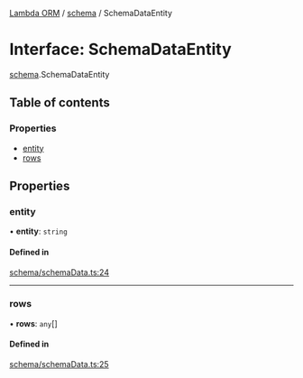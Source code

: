 [Lambda ORM](../README.md) / [schema](../modules/schema.md) / SchemaDataEntity

# Interface: SchemaDataEntity

[schema](../modules/schema.md).SchemaDataEntity

## Table of contents

### Properties

- [entity](schema.SchemaDataEntity.md#entity)
- [rows](schema.SchemaDataEntity.md#rows)

## Properties

### entity

• **entity**: `string`

#### Defined in

[schema/schemaData.ts:24](https://github.com/FlavioLionelRita/lambda-orm/blob/8689963/src/orm/schema/schemaData.ts#L24)

___

### rows

• **rows**: `any`[]

#### Defined in

[schema/schemaData.ts:25](https://github.com/FlavioLionelRita/lambda-orm/blob/8689963/src/orm/schema/schemaData.ts#L25)
